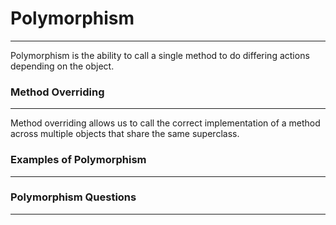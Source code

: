 # Polymorphism
<hr>
Polymorphism is the ability to call a single method to do differing actions depending on the object.

### Method Overriding
<hr>
Method overriding allows us to call the correct implementation of a method across multiple objects that share the same superclass.


### Examples of Polymorphism
<hr>

### Polymorphism Questions
<hr>